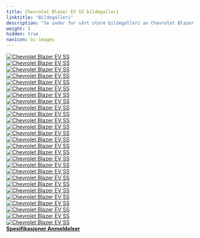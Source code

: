 ```yaml
---
title: Chevrolet Blazer EV SS bildegalleri
linktitle: "Bildegalleri"
description: "Se under for vårt store bildegalleri av Chevrolet Blazer EV SS. Klikk på bildene for høyoppløselige versjoner."
weight: 5
hidden: true
navicon: bi-images
---
```

<!-- markdownlint-disable MD033 -->
<div class="row" id ="my-gallery">
	<div class="pswp-grid-item col-6 col-md-4">
		<a href="https://media.evkx.net/multimedia/models/chevrolet/blazer_ev/blazer_ev_ss/chargeport_1.jpg"
data-pswp-src="https://media.evkx.net/multimedia/models/chevrolet/blazer_ev/blazer_ev_ss/chargeport_1.jpg"
data-pswp-width="3000"
data-pswp-height="2001" 
target="_blank">
			<img src="https://media.evkx.net/multimedia/models/chevrolet/blazer_ev/blazer_ev_ss/chargeport_1_xst.jpg" alt="Chevrolet Blazer EV SS" class="img-fluid " />
		</a>
	</div>
	<div class="pswp-grid-item col-6 col-md-4">
		<a href="https://media.evkx.net/multimedia/models/chevrolet/blazer_ev/blazer_ev_ss/exterior_1.jpg"
data-pswp-src="https://media.evkx.net/multimedia/models/chevrolet/blazer_ev/blazer_ev_ss/exterior_1.jpg"
data-pswp-width="3000"
data-pswp-height="1928" 
target="_blank">
			<img src="https://media.evkx.net/multimedia/models/chevrolet/blazer_ev/blazer_ev_ss/exterior_1_xst.jpg" alt="Chevrolet Blazer EV SS" class="img-fluid " />
		</a>
	</div>
	<div class="pswp-grid-item col-6 col-md-4">
		<a href="https://media.evkx.net/multimedia/models/chevrolet/blazer_ev/blazer_ev_ss/exterior_2.jpg"
data-pswp-src="https://media.evkx.net/multimedia/models/chevrolet/blazer_ev/blazer_ev_ss/exterior_2.jpg"
data-pswp-width="3000"
data-pswp-height="2085" 
target="_blank">
			<img src="https://media.evkx.net/multimedia/models/chevrolet/blazer_ev/blazer_ev_ss/exterior_2_xst.jpg" alt="Chevrolet Blazer EV SS" class="img-fluid " />
		</a>
	</div>
	<div class="pswp-grid-item col-6 col-md-4">
		<a href="https://media.evkx.net/multimedia/models/chevrolet/blazer_ev/blazer_ev_ss/exterior_3.jpg"
data-pswp-src="https://media.evkx.net/multimedia/models/chevrolet/blazer_ev/blazer_ev_ss/exterior_3.jpg"
data-pswp-width="3000"
data-pswp-height="1927" 
target="_blank">
			<img src="https://media.evkx.net/multimedia/models/chevrolet/blazer_ev/blazer_ev_ss/exterior_3_xst.jpg" alt="Chevrolet Blazer EV SS" class="img-fluid " />
		</a>
	</div>
	<div class="pswp-grid-item col-6 col-md-4">
		<a href="https://media.evkx.net/multimedia/models/chevrolet/blazer_ev/blazer_ev_ss/exterior_4.jpg"
data-pswp-src="https://media.evkx.net/multimedia/models/chevrolet/blazer_ev/blazer_ev_ss/exterior_4.jpg"
data-pswp-width="3000"
data-pswp-height="1587" 
target="_blank">
			<img src="https://media.evkx.net/multimedia/models/chevrolet/blazer_ev/blazer_ev_ss/exterior_4_xst.jpg" alt="Chevrolet Blazer EV SS" class="img-fluid " />
		</a>
	</div>
	<div class="pswp-grid-item col-6 col-md-4">
		<a href="https://media.evkx.net/multimedia/models/chevrolet/blazer_ev/blazer_ev_ss/exterior_5.jpg"
data-pswp-src="https://media.evkx.net/multimedia/models/chevrolet/blazer_ev/blazer_ev_ss/exterior_5.jpg"
data-pswp-width="3000"
data-pswp-height="1776" 
target="_blank">
			<img src="https://media.evkx.net/multimedia/models/chevrolet/blazer_ev/blazer_ev_ss/exterior_5_xst.jpg" alt="Chevrolet Blazer EV SS" class="img-fluid " />
		</a>
	</div>
	<div class="pswp-grid-item col-6 col-md-4">
		<a href="https://media.evkx.net/multimedia/models/chevrolet/blazer_ev/blazer_ev_ss/exterior_6.jpg"
data-pswp-src="https://media.evkx.net/multimedia/models/chevrolet/blazer_ev/blazer_ev_ss/exterior_6.jpg"
data-pswp-width="3000"
data-pswp-height="2001" 
target="_blank">
			<img src="https://media.evkx.net/multimedia/models/chevrolet/blazer_ev/blazer_ev_ss/exterior_6_xst.jpg" alt="Chevrolet Blazer EV SS" class="img-fluid " />
		</a>
	</div>
	<div class="pswp-grid-item col-6 col-md-4">
		<a href="https://media.evkx.net/multimedia/models/chevrolet/blazer_ev/blazer_ev_ss/frontseats_1.jpg"
data-pswp-src="https://media.evkx.net/multimedia/models/chevrolet/blazer_ev/blazer_ev_ss/frontseats_1.jpg"
data-pswp-width="3000"
data-pswp-height="2001" 
target="_blank">
			<img src="https://media.evkx.net/multimedia/models/chevrolet/blazer_ev/blazer_ev_ss/frontseats_1_xst.jpg" alt="Chevrolet Blazer EV SS" class="img-fluid " />
		</a>
	</div>
	<div class="pswp-grid-item col-6 col-md-4">
		<a href="https://media.evkx.net/multimedia/models/chevrolet/blazer_ev/blazer_ev_ss/handle_1.jpg"
data-pswp-src="https://media.evkx.net/multimedia/models/chevrolet/blazer_ev/blazer_ev_ss/handle_1.jpg"
data-pswp-width="3000"
data-pswp-height="2001" 
target="_blank">
			<img src="https://media.evkx.net/multimedia/models/chevrolet/blazer_ev/blazer_ev_ss/handle_1_xst.jpg" alt="Chevrolet Blazer EV SS" class="img-fluid " />
		</a>
	</div>
	<div class="pswp-grid-item col-6 col-md-4">
		<a href="https://media.evkx.net/multimedia/models/chevrolet/blazer_ev/blazer_ev_ss/headlights_1.jpg"
data-pswp-src="https://media.evkx.net/multimedia/models/chevrolet/blazer_ev/blazer_ev_ss/headlights_1.jpg"
data-pswp-width="3000"
data-pswp-height="2001" 
target="_blank">
			<img src="https://media.evkx.net/multimedia/models/chevrolet/blazer_ev/blazer_ev_ss/headlights_1_xst.jpg" alt="Chevrolet Blazer EV SS" class="img-fluid " />
		</a>
	</div>
	<div class="pswp-grid-item col-6 col-md-4">
		<a href="https://media.evkx.net/multimedia/models/chevrolet/blazer_ev/blazer_ev_ss/headlights_2.jpg"
data-pswp-src="https://media.evkx.net/multimedia/models/chevrolet/blazer_ev/blazer_ev_ss/headlights_2.jpg"
data-pswp-width="3000"
data-pswp-height="2632" 
target="_blank">
			<img src="https://media.evkx.net/multimedia/models/chevrolet/blazer_ev/blazer_ev_ss/headlights_2_xst.jpg" alt="Chevrolet Blazer EV SS" class="img-fluid " />
		</a>
	</div>
	<div class="pswp-grid-item col-6 col-md-4">
		<a href="https://media.evkx.net/multimedia/models/chevrolet/blazer_ev/blazer_ev_ss/interior_1.jpg"
data-pswp-src="https://media.evkx.net/multimedia/models/chevrolet/blazer_ev/blazer_ev_ss/interior_1.jpg"
data-pswp-width="3000"
data-pswp-height="2001" 
target="_blank">
			<img src="https://media.evkx.net/multimedia/models/chevrolet/blazer_ev/blazer_ev_ss/interior_1_xst.jpg" alt="Chevrolet Blazer EV SS" class="img-fluid " />
		</a>
	</div>
	<div class="pswp-grid-item col-6 col-md-4">
		<a href="https://media.evkx.net/multimedia/models/chevrolet/blazer_ev/blazer_ev_ss/interior_2.jpg"
data-pswp-src="https://media.evkx.net/multimedia/models/chevrolet/blazer_ev/blazer_ev_ss/interior_2.jpg"
data-pswp-width="3000"
data-pswp-height="2001" 
target="_blank">
			<img src="https://media.evkx.net/multimedia/models/chevrolet/blazer_ev/blazer_ev_ss/interior_2_xst.jpg" alt="Chevrolet Blazer EV SS" class="img-fluid " />
		</a>
	</div>
	<div class="pswp-grid-item col-6 col-md-4">
		<a href="https://media.evkx.net/multimedia/models/chevrolet/blazer_ev/blazer_ev_ss/interior_3.jpg"
data-pswp-src="https://media.evkx.net/multimedia/models/chevrolet/blazer_ev/blazer_ev_ss/interior_3.jpg"
data-pswp-width="3000"
data-pswp-height="2001" 
target="_blank">
			<img src="https://media.evkx.net/multimedia/models/chevrolet/blazer_ev/blazer_ev_ss/interior_3_xst.jpg" alt="Chevrolet Blazer EV SS" class="img-fluid " />
		</a>
	</div>
	<div class="pswp-grid-item col-6 col-md-4">
		<a href="https://media.evkx.net/multimedia/models/chevrolet/blazer_ev/blazer_ev_ss/interior_4.jpg"
data-pswp-src="https://media.evkx.net/multimedia/models/chevrolet/blazer_ev/blazer_ev_ss/interior_4.jpg"
data-pswp-width="3000"
data-pswp-height="2001" 
target="_blank">
			<img src="https://media.evkx.net/multimedia/models/chevrolet/blazer_ev/blazer_ev_ss/interior_4_xst.jpg" alt="Chevrolet Blazer EV SS" class="img-fluid " />
		</a>
	</div>
	<div class="pswp-grid-item col-6 col-md-4">
		<a href="https://media.evkx.net/multimedia/models/chevrolet/blazer_ev/blazer_ev_ss/interior_5.jpg"
data-pswp-src="https://media.evkx.net/multimedia/models/chevrolet/blazer_ev/blazer_ev_ss/interior_5.jpg"
data-pswp-width="3000"
data-pswp-height="2001" 
target="_blank">
			<img src="https://media.evkx.net/multimedia/models/chevrolet/blazer_ev/blazer_ev_ss/interior_5_xst.jpg" alt="Chevrolet Blazer EV SS" class="img-fluid " />
		</a>
	</div>
	<div class="pswp-grid-item col-6 col-md-4">
		<a href="https://media.evkx.net/multimedia/models/chevrolet/blazer_ev/blazer_ev_ss/interior_6.jpg"
data-pswp-src="https://media.evkx.net/multimedia/models/chevrolet/blazer_ev/blazer_ev_ss/interior_6.jpg"
data-pswp-width="3000"
data-pswp-height="2001" 
target="_blank">
			<img src="https://media.evkx.net/multimedia/models/chevrolet/blazer_ev/blazer_ev_ss/interior_6_xst.jpg" alt="Chevrolet Blazer EV SS" class="img-fluid " />
		</a>
	</div>
	<div class="pswp-grid-item col-6 col-md-4">
		<a href="https://media.evkx.net/multimedia/models/chevrolet/blazer_ev/blazer_ev_ss/main_1.jpg"
data-pswp-src="https://media.evkx.net/multimedia/models/chevrolet/blazer_ev/blazer_ev_ss/main_1.jpg"
data-pswp-width="3000"
data-pswp-height="2001" 
target="_blank">
			<img src="https://media.evkx.net/multimedia/models/chevrolet/blazer_ev/blazer_ev_ss/main_1_xst.jpg" alt="Chevrolet Blazer EV SS" class="img-fluid " />
		</a>
	</div>
	<div class="pswp-grid-item col-6 col-md-4">
		<a href="https://media.evkx.net/multimedia/models/chevrolet/blazer_ev/blazer_ev_ss/mirror_1.jpg"
data-pswp-src="https://media.evkx.net/multimedia/models/chevrolet/blazer_ev/blazer_ev_ss/mirror_1.jpg"
data-pswp-width="3000"
data-pswp-height="2001" 
target="_blank">
			<img src="https://media.evkx.net/multimedia/models/chevrolet/blazer_ev/blazer_ev_ss/mirror_1_xst.jpg" alt="Chevrolet Blazer EV SS" class="img-fluid " />
		</a>
	</div>
	<div class="pswp-grid-item col-6 col-md-4">
		<a href="https://media.evkx.net/multimedia/models/chevrolet/blazer_ev/blazer_ev_ss/mirror_2.jpg"
data-pswp-src="https://media.evkx.net/multimedia/models/chevrolet/blazer_ev/blazer_ev_ss/mirror_2.jpg"
data-pswp-width="3000"
data-pswp-height="2001" 
target="_blank">
			<img src="https://media.evkx.net/multimedia/models/chevrolet/blazer_ev/blazer_ev_ss/mirror_2_xst.jpg" alt="Chevrolet Blazer EV SS" class="img-fluid " />
		</a>
	</div>
	<div class="pswp-grid-item col-6 col-md-4">
		<a href="https://media.evkx.net/multimedia/models/chevrolet/blazer_ev/blazer_ev_ss/regenpaddles_1.jpg"
data-pswp-src="https://media.evkx.net/multimedia/models/chevrolet/blazer_ev/blazer_ev_ss/regenpaddles_1.jpg"
data-pswp-width="3000"
data-pswp-height="2001" 
target="_blank">
			<img src="https://media.evkx.net/multimedia/models/chevrolet/blazer_ev/blazer_ev_ss/regenpaddles_1_xst.jpg" alt="Chevrolet Blazer EV SS" class="img-fluid " />
		</a>
	</div>
	<div class="pswp-grid-item col-6 col-md-4">
		<a href="https://media.evkx.net/multimedia/models/chevrolet/blazer_ev/blazer_ev_ss/roof_1.jpg"
data-pswp-src="https://media.evkx.net/multimedia/models/chevrolet/blazer_ev/blazer_ev_ss/roof_1.jpg"
data-pswp-width="3000"
data-pswp-height="2001" 
target="_blank">
			<img src="https://media.evkx.net/multimedia/models/chevrolet/blazer_ev/blazer_ev_ss/roof_1_xst.jpg" alt="Chevrolet Blazer EV SS" class="img-fluid " />
		</a>
	</div>
	<div class="pswp-grid-item col-6 col-md-4">
		<a href="https://media.evkx.net/multimedia/models/chevrolet/blazer_ev/blazer_ev_ss/screens_1.jpg"
data-pswp-src="https://media.evkx.net/multimedia/models/chevrolet/blazer_ev/blazer_ev_ss/screens_1.jpg"
data-pswp-width="3000"
data-pswp-height="2001" 
target="_blank">
			<img src="https://media.evkx.net/multimedia/models/chevrolet/blazer_ev/blazer_ev_ss/screens_1_xst.jpg" alt="Chevrolet Blazer EV SS" class="img-fluid " />
		</a>
	</div>
	<div class="pswp-grid-item col-6 col-md-4">
		<a href="https://media.evkx.net/multimedia/models/chevrolet/blazer_ev/blazer_ev_ss/screens_2.jpg"
data-pswp-src="https://media.evkx.net/multimedia/models/chevrolet/blazer_ev/blazer_ev_ss/screens_2.jpg"
data-pswp-width="3000"
data-pswp-height="2001" 
target="_blank">
			<img src="https://media.evkx.net/multimedia/models/chevrolet/blazer_ev/blazer_ev_ss/screens_2_xst.jpg" alt="Chevrolet Blazer EV SS" class="img-fluid " />
		</a>
	</div>
	<div class="pswp-grid-item col-6 col-md-4">
		<a href="https://media.evkx.net/multimedia/models/chevrolet/blazer_ev/blazer_ev_ss/screens_3.jpg"
data-pswp-src="https://media.evkx.net/multimedia/models/chevrolet/blazer_ev/blazer_ev_ss/screens_3.jpg"
data-pswp-width="3000"
data-pswp-height="2000" 
target="_blank">
			<img src="https://media.evkx.net/multimedia/models/chevrolet/blazer_ev/blazer_ev_ss/screens_3_xst.jpg" alt="Chevrolet Blazer EV SS" class="img-fluid " />
		</a>
	</div>
	<div class="pswp-grid-item col-6 col-md-4">
		<a href="https://media.evkx.net/multimedia/models/chevrolet/blazer_ev/blazer_ev_ss/trunk_1.jpg"
data-pswp-src="https://media.evkx.net/multimedia/models/chevrolet/blazer_ev/blazer_ev_ss/trunk_1.jpg"
data-pswp-width="3000"
data-pswp-height="2001" 
target="_blank">
			<img src="https://media.evkx.net/multimedia/models/chevrolet/blazer_ev/blazer_ev_ss/trunk_1_xst.jpg" alt="Chevrolet Blazer EV SS" class="img-fluid " />
		</a>
	</div>
	<div class="pswp-grid-item col-6 col-md-4">
		<a href="https://media.evkx.net/multimedia/models/chevrolet/blazer_ev/blazer_ev_ss/vents_1.jpg"
data-pswp-src="https://media.evkx.net/multimedia/models/chevrolet/blazer_ev/blazer_ev_ss/vents_1.jpg"
data-pswp-width="3000"
data-pswp-height="2001" 
target="_blank">
			<img src="https://media.evkx.net/multimedia/models/chevrolet/blazer_ev/blazer_ev_ss/vents_1_xst.jpg" alt="Chevrolet Blazer EV SS" class="img-fluid " />
		</a>
	</div>
</div>
<script type="module">
  import PhotoSwipeLightbox from '/js/photoswipe-lightbox.esm.js';
    const lightbox = new PhotoSwipeLightbox({
       gallery: '#my-gallery',
        children: 'a',
        pswpModule: () => import('/js/photoswipe.esm.js')
    });
lightbox.init();
</script>
<div class="mt-3 mb-3">
<a href="../specifications/" class="text-decoration-none text-black">
<strong><i class="bi-arrow-left"></i> Spesifikasjoner </strong>
</a>
<a href="../reviews/" class="text-decoration-none text-black float-end">
<strong>Anmeldelser <i class="bi-arrow-right"></i></strong>
</a>
</div>
